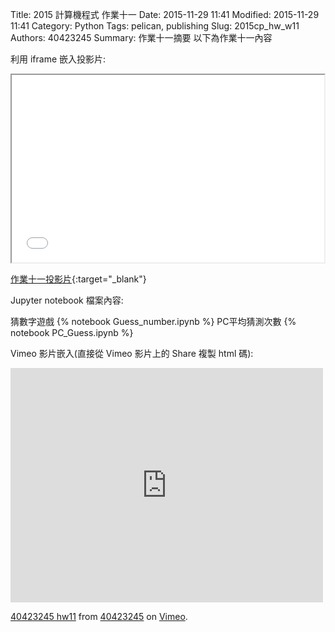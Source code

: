 Title: 2015 計算機程式 作業十一
Date: 2015-11-29 11:41
Modified: 2015-11-29 11:41
Category: Python
Tags: pelican, publishing
Slug: 2015cp_hw_w11
Authors: 40423245
Summary: 作業十一摘要
以下為作業十一內容

利用 iframe 嵌入投影片:

<iframe src="40423245_cp_w11.html" width="500" height="300"></iframe>

[作業十一投影片](40423245_cp_w11.html){:target="_blank"}

Jupyter notebook 檔案內容:

猜數字遊戲
{% notebook Guess_number.ipynb %}
PC平均猜測次數
{% notebook PC_Guess.ipynb %}

Vimeo 影片嵌入(直接從 Vimeo 影片上的 Share 複製 html 碼):

<iframe src="https://player.vimeo.com/video/152281025" width="500" height="375" frameborder="0" webkitallowfullscreen mozallowfullscreen allowfullscreen></iframe>
<p><a href="https://vimeo.com/152281025">40423245 hw11</a> from <a href="https://vimeo.com/user47996237">40423245</a> on <a href="https://vimeo.com">Vimeo</a>.</p>
